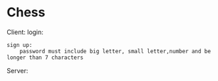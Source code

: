 # Chess
Client:
    login:
    
    sign up:
        password must include big letter, small letter,number and be longer than 7 characters
Server:
